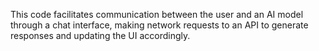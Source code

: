 This code facilitates communication between the user and an AI model through a chat interface, making network requests to an API to generate responses and updating the UI accordingly.
